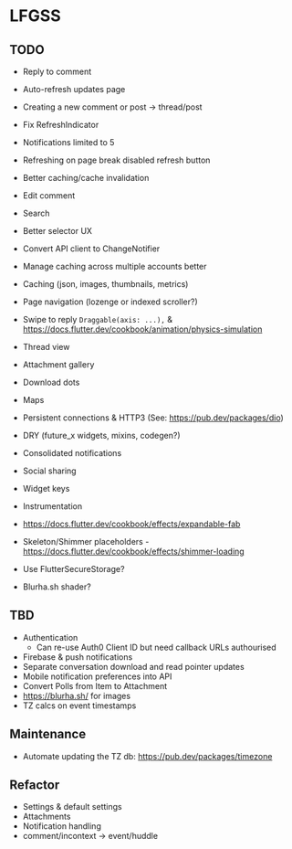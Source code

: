 # LFGSS

## TODO

- Reply to comment
- Auto-refresh updates page
- Creating a new comment or post -> thread/post
- Fix RefreshIndicator
- Notifications limited to 5
- Refreshing on page break disabled refresh button

- Better caching/cache invalidation
- Edit comment
- Search
- Better selector UX
- Convert API client to ChangeNotifier
- Manage caching across multiple accounts better
- Caching (json, images, thumbnails, metrics)
- Page navigation (lozenge or indexed scroller?)
- Swipe to reply `Draggable(axis: ...),` & https://docs.flutter.dev/cookbook/animation/physics-simulation
- Thread view
- Attachment gallery
- Download dots
- Maps
- Persistent connections & HTTP3 (See: https://pub.dev/packages/dio)
- DRY (future_x widgets, mixins, codegen?)
- Consolidated notifications
- Social sharing
- Widget keys
- Instrumentation
- https://docs.flutter.dev/cookbook/effects/expandable-fab
- Skeleton/Shimmer placeholders - https://docs.flutter.dev/cookbook/effects/shimmer-loading
- Use FlutterSecureStorage?
- Blurha.sh shader?

## TBD

- Authentication
  - Can re-use Auth0 Client ID but need callback URLs authourised
- Firebase & push notifications
- Separate conversation download and read pointer updates
- Mobile notification preferences into API
- Convert Polls from Item to Attachment
- https://blurha.sh/ for images
- TZ calcs on event timestamps

## Maintenance

- Automate updating the TZ db: https://pub.dev/packages/timezone

## Refactor

- Settings & default settings
- Attachments
- Notification handling
- comment/incontext -> event/huddle
